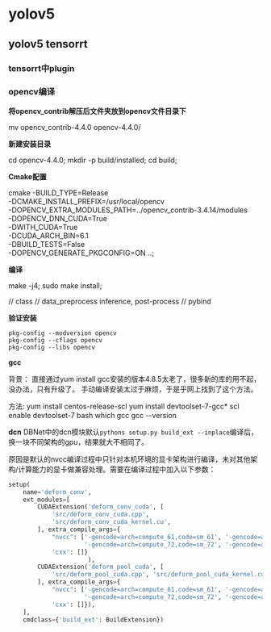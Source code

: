 # yolov5
## yolov5 tensorrt

### tensorrt中plugin


### opencv编译

**将opencv_contrib解压后文件夹放到opencv文件目录下**

mv opencv_contrib-4.4.0 opencv-4.4.0/

**新建安装目录**

cd opencv-4.4.0; 
mkdir -p build/installed; 
cd build;

**Cmake配置**

cmake -BUILD_TYPE=Release \
	-DCMAKE_INSTALL_PREFIX=/usr/local/opencv \
	-DOPENCV_EXTRA_MODULES_PATH=../opencv_contrib-3.4.14/modules \
	-DOPENCV_DNN_CUDA=True \
	-DWITH_CUDA=True \
	-DCUDA_ARCH_BIN=6.1 \
	-DBUILD_TESTS=False \
	-DOPENCV_GENERATE_PKGCONFIG=ON ..;

**编译**

make -j4; 
sudo make install;

// class
    // data_preprocess  inference, post-process
    // pybind

**验证安装**
```shell
pkg-config --modversion opencv
pkg-config --cflags opencv
pkg-config --libs opencv
```

**gcc**

背景：
直接通过yum install gcc安装的版本4.8.5太老了，很多新的库的用不起，没办法，只有升级了。
手动编译安装太过于麻烦，于是乎网上找到了这个方法。

方法:
yum install centos-release-scl
yum install devtoolset-7-gcc*
scl enable devtoolset-7 bash
which gcc
gcc --version


**dcn**
DBNet中的dcn模块默认`pythons setup.py build_ext --inplace`编译后，换一块不同架构的gpu，结果就大不相同了。

原因是默认的nvcc编译过程中只针对本机环境的显卡架构进行编译，未对其他架构/计算能力的显卡做兼容处理。需要在编译过程中加入以下参数：
```python
setup(
    name='deform_conv',
    ext_modules=[
        CUDAExtension('deform_conv_cuda', [
            'src/deform_conv_cuda.cpp',
            'src/deform_conv_cuda_kernel.cu',
        ], extra_compile_args={
            "nvcc": ['-gencode=arch=compute_61,code=sm_61', '-gencode=arch=compute_75,code=sm_75',
                     '-gencode=arch=compute_72,code=sm_72', '-gencode=arch=compute_70,code=sm_70'],
            'cxx': []}
                      ),
        CUDAExtension('deform_pool_cuda', [
            'src/deform_pool_cuda.cpp', 'src/deform_pool_cuda_kernel.cu'
        ], extra_compile_args={
            "nvcc": ['-gencode=arch=compute_61,code=sm_61', '-gencode=arch=compute_75,code=sm_75',
                     '-gencode=arch=compute_72,code=sm_72', '-gencode=arch=compute_70,code=sm_70'],
            'cxx': []}),
    ],
    cmdclass={'build_ext': BuildExtension})
```